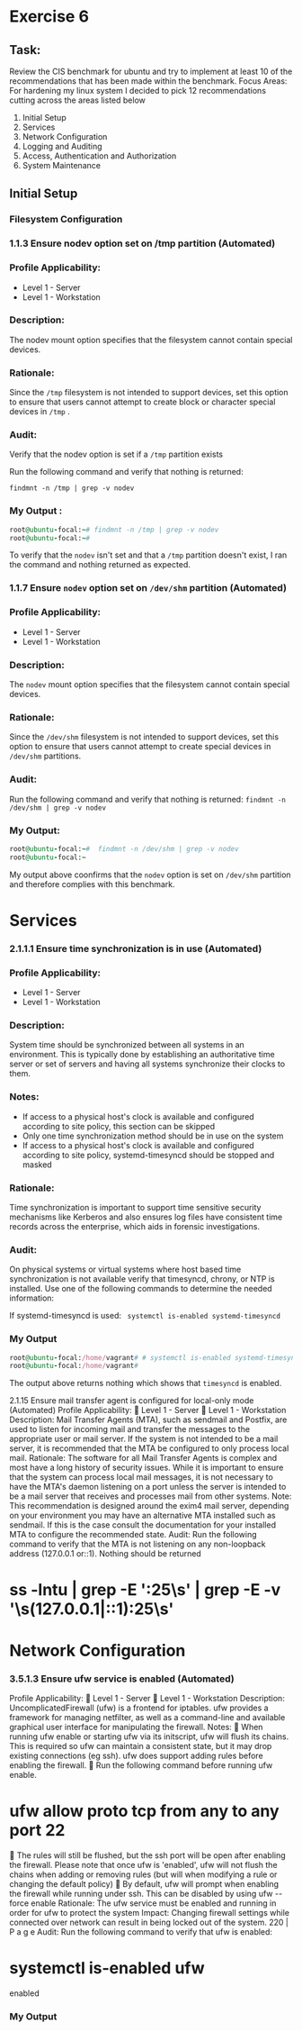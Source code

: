 # Exercise 6 
## Task:
Review the CIS benchmark for ubuntu and try to implement at least 10 of the recommendations that has been made within the benchmark.
Focus Areas:
For hardening my linux system I decided to pick 12 recommendations cutting across the areas listed below
1.  Initial Setup
2.  Services
3.  Network Configuration
4.  Logging and Auditing
5.  Access, Authentication and Authorization
6.  System Maintenance

## Initial Setup

### Filesystem Configuration

### 1.1.3 Ensure nodev option set on /tmp partition (Automated)

### Profile Applicability:

* Level 1 - Server
* Level 1 - Workstation

### Description:
The nodev mount option specifies that the filesystem cannot contain special devices.

### Rationale:
Since the `/tmp` filesystem is not intended to support devices, set this option to ensure that
users cannot attempt to create block or character special devices in `/tmp` .

### Audit:
Verify that the nodev option is set if a `/tmp` partition exists

Run the following command and verify that nothing is returned:

`findmnt -n /tmp | grep -v nodev`
 
 ### My Output : 
 
 ```ruby
root@ubuntu-focal:~# findmnt -n /tmp | grep -v nodev
root@ubuntu-focal:~#
```
 
 To verify that the `nodev` isn't set and that a `/tmp` partition doesn't exist, I ran the command and nothing returned as expected.
 
### 1.1.7 Ensure `nodev` option set on `/dev/shm` partition (Automated)

### Profile Applicability:
* Level 1 - Server
* Level 1 - Workstation

### Description:

The `nodev` mount option specifies that the filesystem cannot contain special devices.

### Rationale:

Since the `/dev/shm` filesystem is not intended to support devices, set this option to ensure
that users cannot attempt to create special devices in `/dev/shm` partitions.

### Audit:

Run the following command and verify that nothing is returned:
`findmnt -n /dev/shm | grep -v nodev`
 
### My Output: 

```ruby 
root@ubuntu-focal:~#  findmnt -n /dev/shm | grep -v nodev
root@ubuntu-focal:~
```

My output above coonfirms that the `nodev` option is set on `/dev/shm` partition and therefore complies with this benchmark.

# Services

### 2.1.1.1 Ensure time synchronization is in use (Automated)

### Profile Applicability:

* Level 1 - Server
* Level 1 - Workstation

### Description:

System time should be synchronized between all systems in an environment. This is
typically done by establishing an authoritative time server or set of servers and having all
systems synchronize their clocks to them.

### Notes:

* If access to a physical host's clock is available and configured according to site policy,
this section can be skipped
* Only one time synchronization method should be in use on the system
* If access to a physical host's clock is available and configured according to site policy,
systemd-timesyncd should be stopped and masked

### Rationale:

Time synchronization is important to support time sensitive security mechanisms like
Kerberos and also ensures log files have consistent time records across the enterprise,
which aids in forensic investigations.

### Audit:

On physical systems or virtual systems where host based time synchronization is not
available verify that timesyncd, chrony, or NTP is installed. Use one of the following
commands to determine the needed information:

If systemd-timesyncd is used:
  ` systemctl is-enabled systemd-timesyncd` 

###  My Output 

```ruby 
root@ubuntu-focal:/home/vagrant# # systemctl is-enabled systemd-timesyncd
root@ubuntu-focal:/home/vagrant#
```

The output above returns nothing which shows that `timesyncd` is enabled.

2.1.15 Ensure mail transfer agent is configured for local-only mode
(Automated)
Profile Applicability:
 Level 1 - Server
 Level 1 - Workstation
Description:
Mail Transfer Agents (MTA), such as sendmail and Postfix, are used to listen for incoming
mail and transfer the messages to the appropriate user or mail server. If the system is not
intended to be a mail server, it is recommended that the MTA be configured to only process
local mail.
Rationale:
The software for all Mail Transfer Agents is complex and most have a long history of
security issues. While it is important to ensure that the system can process local mail
messages, it is not necessary to have the MTA's daemon listening on a port unless the
server is intended to be a mail server that receives and processes mail from other systems.
Note: This recommendation is designed around the exim4 mail server, depending on your
environment you may have an alternative MTA installed such as sendmail. If this is the case
consult the documentation for your installed MTA to configure the recommended state.
Audit:
Run the following command to verify that the MTA is not listening on any non-loopback
address (127.0.0.1 or::1).
Nothing should be returned
# ss -lntu | grep -E ':25\s' | grep -E -v '\s(127.0.0.1|::1):25\s'

# Network Configuration

### 3.5.1.3 Ensure ufw service is enabled (Automated)
Profile Applicability:
 Level 1 - Server
 Level 1 - Workstation
Description:
UncomplicatedFirewall (ufw) is a frontend for iptables. ufw provides a framework for
managing netfilter, as well as a command-line and available graphical user interface for
manipulating the firewall.
Notes:
 When running ufw enable or starting ufw via its initscript, ufw will flush its chains.
This is required so ufw can maintain a consistent state, but it may drop existing
connections (eg ssh). ufw does support adding rules before enabling the firewall.
 Run the following command before running ufw enable.
# ufw allow proto tcp from any to any port 22
 The rules will still be flushed, but the ssh port will be open after enabling the firewall.
Please note that once ufw is 'enabled', ufw will not flush the chains when adding or
removing rules (but will when modifying a rule or changing the default policy)
 By default, ufw will prompt when enabling the firewall while running under ssh. This
can be disabled by using ufw --force enable
Rationale:
The ufw service must be enabled and running in order for ufw to protect the system
Impact:
Changing firewall settings while connected over network can result in being locked out of
the system.
220 | P a g e
Audit:
Run the following command to verify that ufw is enabled:
# systemctl is-enabled ufw
enabled

### My Output 








 
 
 

